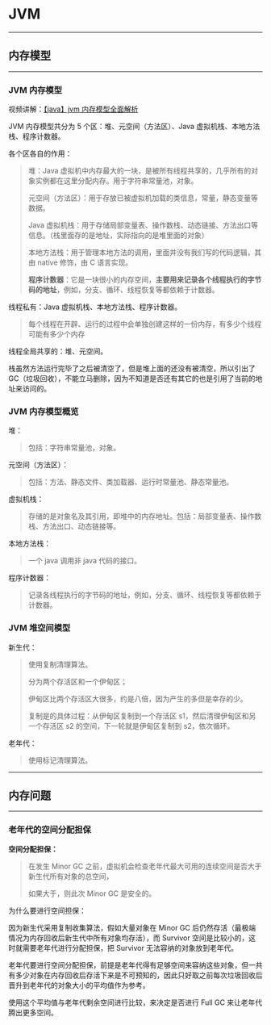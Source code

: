 # JVM

---

## 内存模型

---

### JVM 内存模型

视频讲解：[【java】jvm 内存模型全面解析](https://www.bilibili.com/video/BV12t411u726)

JVM 内存模型共分为 5 个区：堆、元空间（方法区）、Java 虚拟机栈、本地方法栈、程序计数器。

各个区各自的作用：

> 堆：Java 虚拟机中内存最大的一块，是被所有线程共享的，几乎所有的对象实例都在这里分配内存。用于字符串常量池，对象。
>
> 元空间（方法区）：用于存放已被虚拟机加载的类信息，常量，静态变量等数据。
>
> Java 虚拟机栈：用于存储局部变量表、操作数栈、动态链接、方法出口等信息。（栈里面存的是地址，实际指向的是堆里面的对象）
>
> 本地方法栈：用于管理本地方法的调用，里面并没有我们写的代码逻辑，其由 native 修饰，由 C 语言实现。
>
> **程序计数器**：它是一块很小的内存空间，**主要用来记录各个线程执行的字节码的地址**，例如，分支、循环、线程恢复等都依赖于计数器。

线程私有：Java 虚拟机栈、本地方法栈、程序计数器。

> 每个线程在开辟、运行的过程中会单独创建这样的一份内存，有多少个线程可能有多少个内存

线程全局共享的：堆、元空间。

栈虽然方法运行完毕了之后被清空了，但是堆上面的还没有被清空，所以引出了 GC（垃圾回收），不能立马删除，因为不知道是否还有其它的也是引用了当前的地址来访问的。

### JVM 内存模型概览

堆：

> 包括：字符串常量池，对象。

元空间（方法区）：

> 包括：方法、静态文件、类加载器、运行时常量池、静态常量池。

虚拟机栈：

> 存储的是对象名及其引用，即堆中的内存地址。包括：局部变量表、操作数栈、方法出口、动态链接等。

本地方法栈：

> 一个 java 调用非 java 代码的接口。

程序计数器：

> 记录各线程执行的字节码的地址，例如，分支、循环、线程恢复等都依赖于计数器。

### JVM 堆空间模型

新生代：

> 使用复制清理算法。
>
> 分为两个存活区和一个伊甸区；
>
> 伊甸区比两个存活区大很多，约是八倍，因为产生的多但是幸存的少。
>
> 复制是的具体过程：从伊甸区复制到一个存活区 s1，然后清理伊甸区和另一个存活区 s2 的空间，下一轮就是伊甸区复制到 s2，依次循环。

老年代：

> 使用标记清理算法。

---

## 内存问题

---

### 老年代的空间分配担保

**空间分配担保：**

> 在发生 Minor GC 之前，虚拟机会检查老年代最大可用的连续空间是否大于新生代所有对象的总空间，
>
> 如果大于，则此次 Minor GC 是安全的。

为什么要进行空间担保：

因为新生代采用复制收集算法，假如大量对象在 Minor GC 后仍然存活（最极端情况为内存回收后新生代中所有对象均存活），而 Survivor 空间是比较小的，这时就需要老年代进行分配担保，把
Survivor 无法容纳的对象放到老年代。

老年代要进行空间分配担保，前提是老年代得有足够空间来容纳这些对象，但一共有多少对象在内存回收后存活下来是不可预知的，因此只好取之前每次垃圾回收后晋升到老年代的对象大小的平均值作为参考。

使用这个平均值与老年代剩余空间进行比较，来决定是否进行 Full GC 来让老年代腾出更多空间。





